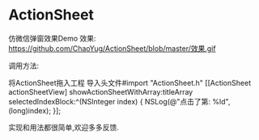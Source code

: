 # ActionSheet
仿微信弹窗效果Demo
效果:
https://github.com/ChaoYug/ActionSheet/blob/master/效果.gif

调用方法:

将ActionSheet拖入工程
导入头文件#import "ActionSheet.h"
[[ActionSheet actionSheetView] showActionSheetWithArray:titleArray selectedIndexBlock:^(NSInteger index) {
NSLog(@"点击了第: %ld",(long)index);
}];

实现和用法都很简单,欢迎多多反馈.


